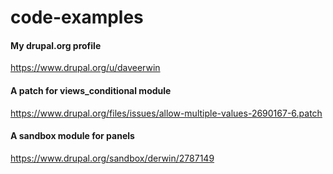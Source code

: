 # code-examples

#### My drupal.org profile
https://www.drupal.org/u/daveerwin

#### A patch for views_conditional module
https://www.drupal.org/files/issues/allow-multiple-values-2690167-6.patch

#### A sandbox module for panels
https://www.drupal.org/sandbox/derwin/2787149
